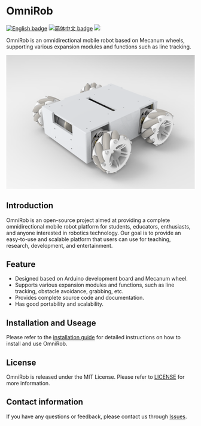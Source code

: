# OmniRob

[![English badge](https://img.shields.io/badge/%E8%8B%B1%E6%96%87-English-blue)](./README.md)
[![简体中文 badge](https://img.shields.io/badge/%E7%AE%80%E4%BD%93%E4%B8%AD%E6%96%87-Simplified%20Chinese-green)](./README-zh_cn.md)
[![](https://img.shields.io/youtube/likes/084VByHCzTs?style=social)](https://youtu.be/084VByHCzTs)

OmniRob is an omnidirectional mobile robot based on Mecanum wheels, supporting various expansion modules and functions such as line tracking.

![Untitled](image/1.png)

Introduction
--

OmniRob is an open-source project aimed at providing a complete omnidirectional mobile robot platform for students, educators, enthusiasts, and anyone interested in robotics technology. Our goal is to provide an easy-to-use and scalable platform that users can use for teaching, research, development, and entertainment.

Feature
--

* Designed based on Arduino development board and Mecanum wheel.
* Supports various expansion modules and functions, such as line tracking, obstacle avoidance, grabbing, etc.
* Provides complete source code and documentation.
* Has good portability and scalability.

Installation and Useage
--

Please refer to the [installation guide](https://github.com/CassiusXiang/OmniRob/blob/main/Installation.md) for detailed instructions on how to install and use OmniRob.

License
---

OmniRob is released under the MIT License. Please refer to [LICENSE](https://github.com/CassiusXiang/OmniRob/blob/main/LICENSE) for more information.

Contact information
----

If you have any questions or feedback, please contact us through [Issues](https://github.com/CassiusXiang/OmniRob/issues).
